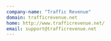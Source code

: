 ```yaml
---
company-name: "Traffic Revenue"
domain: trafficrevenue.net
home: http://www.trafficrevenue.net/
email: support@trafficrevenue.net
---
```




